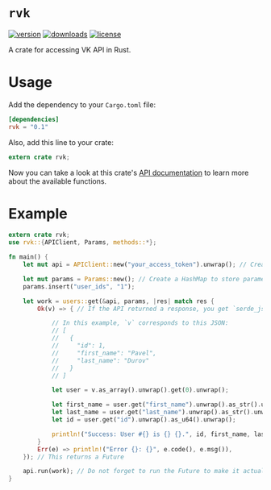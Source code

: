 # `rvk`
[![version](https://img.shields.io/crates/v/rvk.svg?style=flat-square)](https://crates.io/crates/rvk)
[![downloads](https://img.shields.io/crates/d/rvk.svg?style=flat-square)](https://crates.io/crates/rvk)
[![license](https://img.shields.io/crates/l/rvk.svg?style=flat-square)](https://github.com/u32i64/rvk/blob/master/LICENSE)

A crate for accessing VK API in Rust.

# Usage
Add the dependency to your `Cargo.toml` file:

```toml
[dependencies]
rvk = "0.1"
```

Also, add this line to your crate:

```rust
extern crate rvk;
```

Now you can take a look at this crate's [API documentation](https://docs.rs/rvk) to learn more about the available functions.

# Example

```rust
extern crate rvk;
use rvk::{APIClient, Params, methods::*};

fn main() {
    let mut api = APIClient::new("your_access_token").unwrap(); // Create an API Client

    let mut params = Params::new(); // Create a HashMap to store parameters
    params.insert("user_ids", "1");

    let work = users::get(&api, params, |res| match res {
        Ok(v) => { // If the API returned a response, you get `serde_json::Value` here

            // In this example, `v` corresponds to this JSON:
            // [
            //   {
            //     "id": 1,
            //     "first_name": "Pavel",
            //     "last_name": "Durov"
            //   }
            // ]

            let user = v.as_array().unwrap().get(0).unwrap();

            let first_name = user.get("first_name").unwrap().as_str().unwrap();
            let last_name = user.get("last_name").unwrap().as_str().unwrap();
            let id = user.get("id").unwrap().as_u64().unwrap();

            println!("Success: User #{} is {} {}.", id, first_name, last_name);
        }
        Err(e) => println!("Error {}: {}", e.code(), e.msg()),
    }); // This returns a Future

    api.run(work); // Do not forget to run the Future to make it actually do something!
}
```
